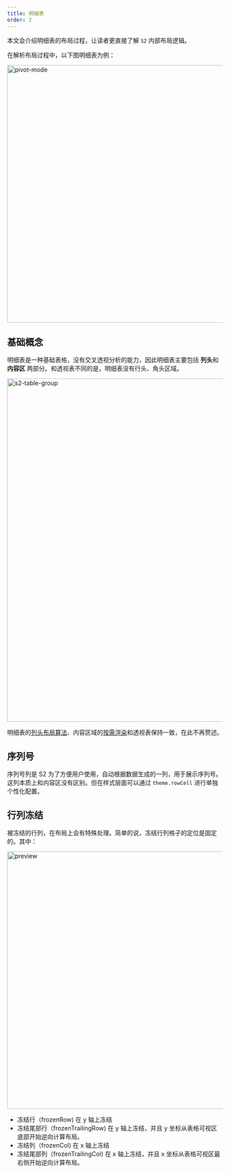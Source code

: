 ```yaml
---
title: 明细表
order: 2
---
```


本文会介绍明细表的布局过程，让读者更直接了解 `S2` 内部布局逻辑。

在解析布局过程中，以下图明细表为例：

<img alt="pivot-mode" src="https://gw.alipayobjects.com/mdn/rms_56cbb2/afts/img/A*PmpvRrcBEbMAAAAAAAAAAAAAARQnAQ" width="600" alt="preview">

## 基础概念

明细表是一种基础表格，没有交叉透视分析的能力，因此明细表主要包括 **列头**和**内容区** 两部分。和透视表不同的是，明细表没有行头、角头区域。

<img alt="s2-table-group" src="https://gw.alipayobjects.com/mdn/rms_56cbb2/afts/img/A*5q2TQJjNy2cAAAAAAAAAAAAAARQnAQ" width="800" alt="preview">

明细表的[列头布局算法](/zh/docs/manual/advanced/layout/pivot#%E5%B1%82%E7%BA%A7%E7%BB%93%E6%9E%84)、内容区域的[按需渲染](/zh/docs/manual/advanced/layout/pivot#按需渲染)和透视表保持一致，在此不再赘述。

## 序列号

序列号列是 S2 为了方便用户使用，自动根据数据生成的一列，用于展示序列号。这列本质上和内容区没有区别。但在样式层面可以通过 `theme.rowCell` 进行单独个性化配置。

## 行列冻结

被冻结的行列，在布局上会有特殊处理。简单的说，冻结行列格子的定位是固定的。其中：

<img src="https://gw.alipayobjects.com/mdn/rms_56cbb2/afts/img/A*tZkOSqYWVFQAAAAAAAAAAAAAARQnAQ" width="600" alt="preview" />

+ 冻结行（frozenRow) 在 y 轴上冻结
+ 冻结尾部行（frozenTrailingRow) 在 y 轴上冻结，并且 y 坐标从表格可视区底部开始逆向计算布局。
+ 冻结列（frozenCol) 在 x 轴上冻结
+ 冻结尾部列（frozenTrailingCol) 在 x 轴上冻结，并且 x 坐标从表格可视区最右侧开始逆向计算布局。
